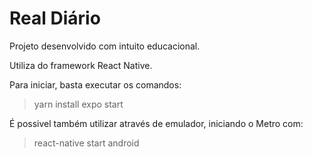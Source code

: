 # Real Diário

Projeto desenvolvido com intuito educacional.

Utiliza do framework React Native.

Para iniciar, basta executar os comandos:

> yarn install
> expo start

É possivel também utilizar através de emulador, iniciando o Metro com:

> react-native start android
